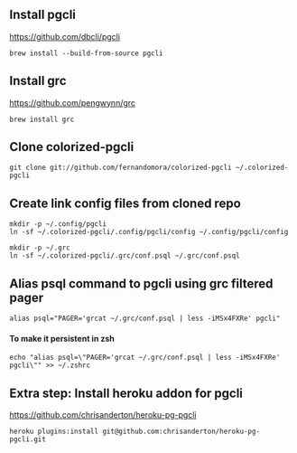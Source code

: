 ## Install pgcli

<https://github.com/dbcli/pgcli>

```
brew install --build-from-source pgcli
```

## Install grc

<https://github.com/pengwynn/grc>

```
brew install grc
```

## Clone colorized-pgcli

```
git clone git://github.com/fernandomora/colorized-pgcli ~/.colorized-pgcli
```

## Create link config files from cloned repo

```
mkdir -p ~/.config/pgcli
ln -sf ~/.colorized-pgcli/.config/pgcli/config ~/.config/pgcli/config
```

```
mkdir -p ~/.grc
ln -sf ~/.colorized-pgcli/.grc/conf.psql ~/.grc/conf.psql
```

## Alias psql command to pgcli using grc filtered pager 

```
alias psql="PAGER='grcat ~/.grc/conf.psql | less -iMSx4FXRe' pgcli"
```

#### To make it persistent in zsh
```
echo "alias psql=\"PAGER='grcat ~/.grc/conf.psql | less -iMSx4FXRe' pgcli\"" >> ~/.zshrc
```

## Extra step: Install heroku addon for pgcli

<https://github.com/chrisanderton/heroku-pg-pgcli>

```
heroku plugins:install git@github.com:chrisanderton/heroku-pg-pgcli.git
```
